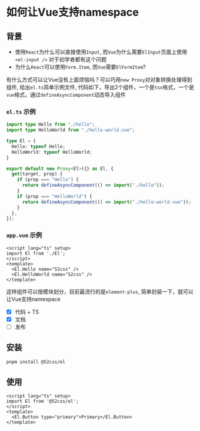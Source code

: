 # 如何让Vue支持namespace

## 背景

* 使用`React`为什么可以直接使用`Input`, 而`Vue`为什么需要`ElInput`页面上使用`<el-input />` 对于初学者都有这个问题
* 为什么`React`可以使用`Form.Item`, 而`Vue`需要`ElFormItem`?

有什么方式可以让Vue没有上面烦恼吗？可以巧用`new Proxy`对对象转换处理得到组件, 给出`el.ts`简单示例文件, 代码如下，导出2个组件，一个是`tsx`格式，一个是`vue`格式，通过`defineAsyncComponent`动态导入组件

### `el.ts` 示例

```ts
import type Hello from "./hello";
import type HelloWorld from "./hello-world.vue";

type El = {
  Hello: typeof Hello;
  HelloWorld: typeof HelloWorld;
}

export default new Proxy<El>({} as El, {
  get(target, prop) {
    if (prop === "Hello") {
      return defineAsyncComponent(() => import("./hello"));
    }
    if (prop === "HelloWorld") {
      return defineAsyncComponent(() => import("./hello-world.vue"));
    }
  },
});

```

### `app.vue` 示例

```vue
<script lang="ts" setup>
import El from './El';
</script>
<template>
  <El.Hello name="52css" />
  <El.HelloWorld name="52css" />
</template>
```

这样组件可以按模块划分，目前最流行的是`element-plus`, 简单封装一下，就可以让Vue支持namespace

- [x] 代码 + TS
- [x] 文档
- [ ] 发布

## 安装

```bash
pnpm install @52css/el
```

## 使用

```vue
<script lang="ts" setup>
import El from '@52css/el';
</script>
<template>
  <El.Button type="primary">Primary</El.Button>
</template>
```